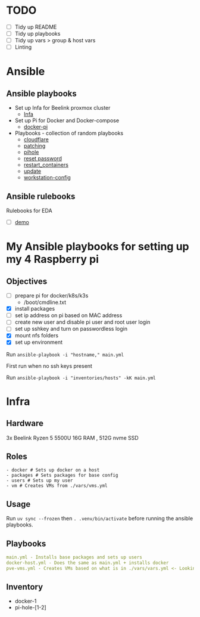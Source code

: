 # TODO

- [ ] Tidy up README
- [ ] Tidy up playbooks
- [ ] Tidy up vars > group & host vars
- [ ] Linting

# Ansible

## Ansible playbooks

- Set up Infa for Beelink proxmox cluster
    - [Infa](./infra/)
- Set up Pi for Docker and Docker-compose
    - [docker-pi](./dockerpi.yml)
- Playbooks - collection of random playbooks
    - [cloudflare](./playbooks/cloudflare/)
    - [patching](./playbooks/patching/)
    - [pihole](./playbooks/pihole/)
    - [reset password](./playbooks/reset_password/)
    - [restart_containers](./playbooks/restart_containers/)
    - [update](./playbooks/update/)
    - [workstation-config](https://github.com/0lzi/workstation-config)

## Ansible rulebooks

Rulebooks for EDA

- [ ] [demo](./ruleboooks/demo.yml)


# My Ansible playbooks for setting up my 4 Raspberry pi

## Objectives

 - [ ] prepare pi for docker/k8s/k3s
    - /boot/cmdline.txt
- [x] install packages
- [ ] set ip address on pi based on MAC address
- [ ] create new user and disable pi user and root user login
- [ ] set up sshkey and turn on passwordless login
- [x] mount nfs folders
- [x] set up environment

Run `ansible-playbook -i "hostname," main.yml`

First run when no ssh keys present

Run `ansible-playbook -i "inventories/hosts" -kK main.yml`


# Infra

## Hardware

3x Beelink Ryzen 5 5500U 16G RAM , 512G nvme SSD


## Roles

    - docker # Sets up docker on a host
    - packages # Sets packages for base config
    - users # Sets up my user
    - vm # Creates VMs from ./vars/vms.yml

## Usage

Run `uv sync --frozen` then `. .venv/bin/activate` before running the ansible playbooks.

## Playbooks

```yml
main.yml - Installs base packages and sets up users
docker-host.yml - Does the same as main.yml + installs docker
pve-vms.yml - Creates VMs based on what is in ./vars/vars.yml <- Looking to swap out for Terraform
```

## Inventory

- docker-1
- pi-hole-[1-2]
